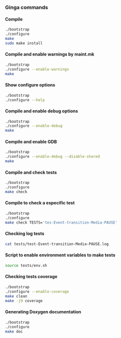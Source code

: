 ### Ginga commands

#### Compile
````bash
./bootstrap
./configure
make
sudo make install
````

#### Compile and enable warnings by maint.mk
````bash
./bootstrap
./configure --enable-warnings
make
````

#### Show configure options
````bash
./bootstrap
./configure --help
````

#### Compile and enable debug options
````bash
./bootstrap
./configure --enable-debug
make
````

#### Compile and enable GDB
````bash
./bootstrap
./configure --enable-debug --disable-shared
make
````

#### Compile and check tests
````bash
./bootstrap
./configure
make check
````

#### Compile to check a especific test
````bash
./bootstrap
./configure
make check TESTS='tes-Event-transition-Media-PAUSE'
````

#### Checking log tests
````bash
cat tests/test-Event-transition-Media-PAUSE.log
````

#### Script to enable environment variables to make tests
````bash
source tests/env.sh
````

#### Checking tests coverage
````bash
./bootstrap
./configure --enable-coverage
make clean
make -j9 coverage
````

#### Generating Doxygen documentation
````bash
./bootstrap
./configure
make doc
````